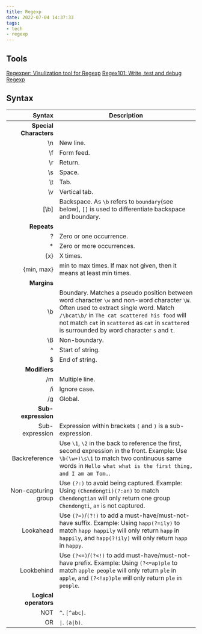 ```yaml
---
title: Regexp
date: 2022-07-04 14:37:33
tags:
- tech
- regexp
---
```

## Tools
[Regexper: Visulization tool for Regexp](https://regexper.com/)
[Regex101: Write, test and debug Regexp](https://regex101.com/)

## Syntax
| Syntax | Description |
| -----------: | ----------- |
| **Special Characters** |
| \n | New line. |
| \f | Form feed. |
| \r | Return. |
| \s | Space. |
| \t | Tab. |
| \v | Vertical tab. |
| [\b] | Backspace. As `\b` refers to `boundary`(see below), `[]` is used to differentiate backspace and boundary. |
| **Repeats** |
| ? | Zero or one occurrence. |
| * | Zero or more occurrences. |
| {x} | X times. |
| {min, max} | min to max times. If max not given, then it means at least min times. |
| **Margins** |
| \b | Boundary. Matches a pseudo position between word character `\w` and non-word character `\W`. Often used to extract single word. Match `/\bcat\b/` in `The cat scattered his food` will not match `cat` in `scattered` as `cat` in `scattered` is surrounded by word character `s` and `t`. |
| \B | Non-boundary. |
| ^ | Start of string. |
| $ | End of string. |
| **Modifiers** |
| /m | Multiple line. |
| /i | Ignore case. |
| /g | Global. |
| **Sub-expression** |
| Sub-expression | Expression within brackets `(` and `)` is a sub-expression. |
| Backreference | Use `\1`, `\2` in the back to reference the first, second expression in the front. Example: Use `\b(\w+)\s\1` to match two continuous same words in `Hello what what is the first thing, and I am am Tom.`. |
| Non-capturing group | Use `(?:)` to avoid being captured. Example: Using `(Chendongti)(?:an)` to match `Chendongtian`  will only return one group `Chendongti`, `an` is not captured. |
| Lookahead | Use `(?=)`/`(?!)` to add a must-have/must-not-have suffix. Example: Using `happ(?=ily)` to match `happ happily` will only return `happ` in `happily`, and `happ(?!ily)` will only return `happ` in `happy`. |
| Lookbehind | Use `(?<=)`/`(?<!)` to add must-have/must-not-have prefix. Example: Using `(?<=ap)ple` to match `apple people` will only return `ple` in `apple`, and `(?<!ap)ple` will only return `ple` in `people`. |
| **Logical operators** |
| NOT | `^`. `[^abc]`. |
| OR | `\|`. `(a\|b)`. |




